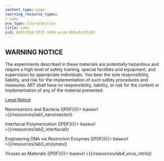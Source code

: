 ```yaml
---
content_type: page
learning_resource_types:
- Labs
ocw_type: CourseSection
title: Labs
uid: 6d21fd1d-5f3f-3406-eccb-986cdc5d5201
---
```


WARNING NOTICE
--------------

The experiments described in these materials are potentially hazardous and require a high level of safety training, special facilities and equipment, and supervision by appropriate individuals. You bear the sole responsibility, liability, and risk for the implementation of such safety procedures and measures. MIT shall have no responsibility, liability, or risk for the content or implementation of any of the material presented.

[Legal Notice](/terms/)

Nanoreactors and Bacteria ([PDF]({{< baseurl >}}/resources/lab1_nanoreactor))

Interfacial Polymerization ([PDF]({{< baseurl >}}/resources/lab2_interfacial))

Engineering DNA via Restriction Enzymes ([PDF]({{< baseurl >}}/resources/lab3_enzymes))

Viruses as Materials ([PDF]({{< baseurl >}}/resources/lab4_virus_mtrls))